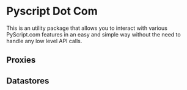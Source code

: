 # Pyscript Dot Com

This is an utility package that allows you to interact with various PyScript.com features in an easy and simple way without the need to handle any low level API calls.

## Proxies

## Datastores



